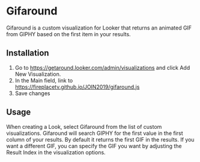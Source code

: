 # Gifaround

Gifaround is a custom visualization for Looker that returns an animated GIF from GIPHY based
on the first item in your results.

## Installation

1. Go to https://getaround.looker.com/admin/visualizations and click Add New Visualization.
2. In the Main field, link to https://fireplacetv.github.io/JOIN2019/gifaround.js
3. Save changes

## Usage

When creating a Look, select Gifaround from the list of custom visualizations. Gifaround 
will search GIPHY for the first value in the first column of your results. By default it
returns the first GIF in the results. If you want a different GIF, you can specify the 
GIF you want by adjusting the Result Index in the visualization options.
